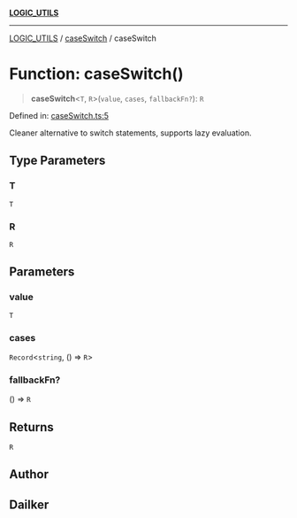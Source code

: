 [**LOGIC_UTILS**](../../README.md)

***

[LOGIC_UTILS](../../README.md) / [caseSwitch](../README.md) / caseSwitch

# Function: caseSwitch()

> **caseSwitch**\<`T`, `R`\>(`value`, `cases`, `fallbackFn?`): `R`

Defined in: [caseSwitch.ts:5](https://github.com/dailker/everyutil/blob/cee559aadda9e0c298e06364cba9020e97a8b19b/src/logic/caseSwitch.ts#L5)

Cleaner alternative to switch statements, supports lazy evaluation.

## Type Parameters

### T

`T`

### R

`R`

## Parameters

### value

`T`

### cases

`Record`\<`string`, () => `R`\>

### fallbackFn?

() => `R`

## Returns

`R`

## Author

## Dailker
